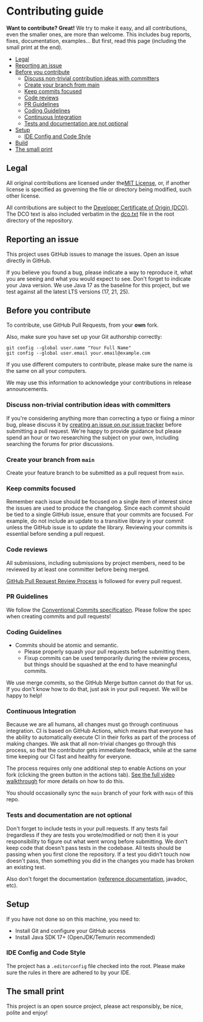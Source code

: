 # Contributing guide

**Want to contribute? Great!** 
We try to make it easy, and all contributions, even the smaller ones, are more than welcome.
This includes bug reports, fixes, documentation, examples... 
But first, read this page (including the small print at the end).

* [Legal](#legal)
* [Reporting an issue](#reporting-an-issue)
* [Before you contribute](#before-you-contribute)
  + [Discuss non-trivial contribution ideas with committers](#discuss-non-trivial-contribution-ideas-with-committers)
  + [Create your branch from main](#create-your-branch-from-main)
  + [Keep commits focused](#keep-commits-focused)
  + [Code reviews](#code-reviews)
  + [PR Guidelines](#pr-guidelines)
  + [Coding Guidelines](#coding-guidelines)
  + [Continuous Integration](#continuous-integration)
  + [Tests and documentation are not optional](#tests-and-documentation-are-not-optional)
* [Setup](#setup)
  + [IDE Config and Code Style](#ide-config-and-code-style)
* [Build](#build)
* [The small print](#the-small-print)

## Legal

All original contributions are licensed under the[MIT License](https://opensource.org/license/mit), or, if another license is specified as governing the file or directory being modified, such other license.

All contributions are subject to the [Developer Certificate of Origin (DCO)](https://developercertificate.org/).
The DCO text is also included verbatim in the [dco.txt](dco.txt) file in the root directory of the repository.

## Reporting an issue

This project uses GitHub issues to manage the issues. Open an issue directly in GitHub.

If you believe you found a bug, please indicate a way to reproduce it, what you are seeing and what you would expect to see.
Don't forget to indicate your Java version. We use Java 17 as the baseline for this project, but we test against all the latest LTS versions (17, 21, 25). 

## Before you contribute

To contribute, use GitHub Pull Requests, from your **own** fork.

Also, make sure you have set up your Git authorship correctly:

```
git config --global user.name "Your Full Name"
git config --global user.email your.email@example.com
```

If you use different computers to contribute, please make sure the name is the same on all your computers.

We may use this information to acknowledge your contributions in release announcements.

### Discuss non-trivial contribution ideas with committers
If you're considering anything more than correcting a typo or fixing a minor bug, please discuss it by [creating an issue on our issue tracker](https://github.com/docling-project/docling-java/issues?q=is%3Aissue) before submitting a pull request. We're happy to provide guidance but please spend an hour or two researching the subject on your own, including searching the forums for prior discussions.

### Create your branch from `main`
Create your feature branch to be submitted as a pull request from `main`.

### Keep commits focused
Remember each issue should be focused on a single item of interest since the issues are used to produce the changelog. Since each commit should be tied to a single GitHub issue, ensure that your commits are focused. For example, do not include an update to a transitive library in your commit unless the GitHub issue is to update the library. Reviewing your commits is essential before sending a pull request.

### Code reviews

All submissions, including submissions by project members, need to be reviewed by at least one committer before being merged.

[GitHub Pull Request Review Process](https://docs.github.com/en/pull-requests/collaborating-with-pull-requests/reviewing-changes-in-pull-requests/about-pull-request-reviews) is followed for every pull request.

### PR Guidelines
We follow the [Conventional Commits specification](https://www.conventionalcommits.org/en/v1.0.0/). Please follow the spec when creating commits and pull requests!

### Coding Guidelines

- Commits should be atomic and semantic. 
    - Please properly squash your pull requests before submitting them.
    - Fixup commits can be used temporarily during the review process, but things should be squashed at the end to have meaningful commits.

We use merge commits, so the GitHub Merge button cannot do that for us. If you don't know how to do that, just ask in your pull request. We will be happy to help!

### Continuous Integration

Because we are all humans, all changes must go through continuous integration. CI is based on GitHub Actions, which means that everyone has the ability to automatically execute CI in their forks as part of the process of making changes. We ask that all non-trivial changes go through this process, so that the contributor gets immediate feedback, while at the same time keeping our CI fast and healthy for everyone.

The process requires only one additional step to enable Actions on your fork (clicking the green button in the actions tab). [See the full video walkthrough](https://youtu.be/egqbx-Q-Cbg) for more details on how to do this.

You should occasionally sync the `main` branch of your fork with `main` of this repo.

### Tests and documentation are not optional

Don't forget to include tests in your pull requests. If any tests fail (regardless if they are tests you wrote/modified or not) then it is your responsibility to figure out what went wrong before submitting. We don't keep code that doesn't pass tests in the codebase. All tests should be passing when you first clone the repository. If a test you didn't touch now doesn't pass, then something you did in the changes you made has broken an existing test.

Also don't forget the documentation ([reference documentation](docs), javadoc, etc).

## Setup

If you have not done so on this machine, you need to:
 
* Install Git and configure your GitHub access
* Install Java SDK 17+ (OpenJDK/Temurin recommended)

### IDE Config and Code Style

The project has a `.editorconfig` file checked into the root. Please make sure the rules in there are adhered to by your IDE.

## The small print

This project is an open source project, please act responsibly, be nice, polite and enjoy!
